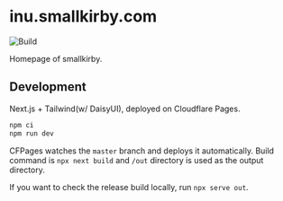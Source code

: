 # inu.smallkirby.com

![Build](https://github.com/smallkirby/inu.smallkirby.com/actions/workflows/build-lint.yml/badge.svg)

Homepage of smallkirby.

## Development

Next.js + Tailwind(w/ DaisyUI), deployed on Cloudflare Pages.

```bash
npm ci
npm run dev
```

CFPages watches the `master` branch and deploys it automatically.
Build command is `npx next build` and `/out` directory is used as the output directory.

If you want to check the release build locally, run `npx serve out`.
